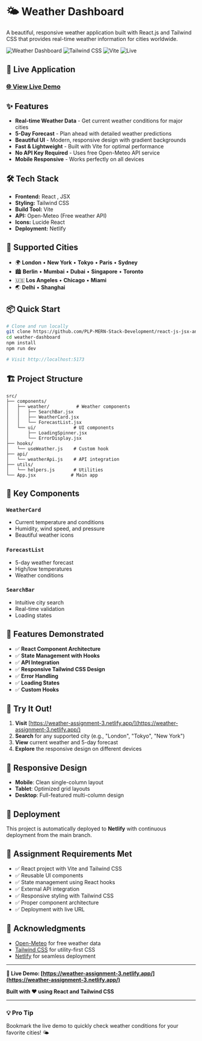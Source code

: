 # 🌤️ Weather Dashboard

A beautiful, responsive weather application built with React.js and Tailwind CSS that provides real-time weather information for cities worldwide.

![Weather Dashboard](https://img.shields.io/badge/React-18.2.0-blue) ![Tailwind CSS](https://img.shields.io/badge/Tailwind-CSS-38B2AC) ![Vite](https://img.shields.io/badge/Build-Vite-646CFF) ![Live](https://img.shields.io/badge/Live-Demo-brightgreen)

## 🚀 Live Application

### **[🌐 View Live Demo](https://weather-assignment-3.netlify.app/)**

## ✨ Features

- **Real-time Weather Data** - Get current weather conditions for major cities
- **5-Day Forecast** - Plan ahead with detailed weather predictions
- **Beautiful UI** - Modern, responsive design with gradient backgrounds
- **Fast & Lightweight** - Built with Vite for optimal performance
- **No API Key Required** - Uses free Open-Meteo API service
- **Mobile Responsive** - Works perfectly on all devices

## 🛠️ Tech Stack

- **Frontend:** React , JSX
- **Styling:** Tailwind CSS
- **Build Tool:** Vite
- **API:** Open-Meteo (Free weather API)
- **Icons:** Lucide React
- **Deployment:** Netlify


## 🎯 Supported Cities

- 🌍 **London** • **New York** • **Tokyo** • **Paris** • **Sydney**
- 🏙️ **Berlin** • **Mumbai** • **Dubai** • **Singapore** • **Toronto**
- 🇺🇸 **Los Angeles** • **Chicago** • **Miami**
- 🌏 **Delhi** • **Shanghai**

## 📦 Quick Start

```bash
# Clone and run locally
git clone https://github.com/PLP-MERN-Stack-Development/react-js-jsx-and-css-mastering-front-end-development-iampunit123.git
cd weather-dashboard
npm install
npm run dev

# Visit http://localhost:5173
```

## 🏗️ Project Structure

```
src/
├── components/
│   ├── weather/          # Weather components
│   │   ├── SearchBar.jsx
│   │   ├── WeatherCard.jsx
│   │   └── ForecastList.jsx
│   └── ui/              # UI components
│       ├── LoadingSpinner.jsx
│       └── ErrorDisplay.jsx
├── hooks/
│   └── useWeather.js    # Custom hook
├── api/
│   └── weatherApi.js    # API integration
├── utils/
│   └── helpers.js       # Utilities
└── App.jsx             # Main app
```

## 🎨 Key Components

### `WeatherCard`
- Current temperature and conditions
- Humidity, wind speed, and pressure
- Beautiful weather icons

### `ForecastList`
- 5-day weather forecast
- High/low temperatures
- Weather conditions

### `SearchBar`
- Intuitive city search
- Real-time validation
- Loading states

## 🔧 Features Demonstrated

- ✅ **React Component Architecture**
- ✅ **State Management with Hooks**
- ✅ **API Integration**
- ✅ **Responsive Tailwind CSS Design**
- ✅ **Error Handling**
- ✅ **Loading States**
- ✅ **Custom Hooks**

## 🌟 Try It Out!

1. **Visit** [https://weather-assignment-3.netlify.app/](https://weather-assignment-3.netlify.app/)
2. **Search** for any supported city (e.g., "London", "Tokyo", "New York")
3. **View** current weather and 5-day forecast
4. **Explore** the responsive design on different devices

## 📱 Responsive Design

- **Mobile**: Clean single-column layout
- **Tablet**: Optimized grid layouts
- **Desktop**: Full-featured multi-column design

## 🚀 Deployment

This project is automatically deployed to **Netlify** with continuous deployment from the main branch.

## 📄 Assignment Requirements Met

- ✅ React project with Vite and Tailwind CSS
- ✅ Reusable UI components
- ✅ State management using React hooks
- ✅ External API integration
- ✅ Responsive styling with Tailwind CSS
- ✅ Proper component architecture
- ✅ Deployment with live URL

## 🙏 Acknowledgments

- [Open-Meteo](https://open-meteo.com/) for free weather data
- [Tailwind CSS](https://tailwindcss.com/) for utility-first CSS
- [Netlify](https://netlify.com/) for seamless deployment

---

**🔗 Live Demo: [https://weather-assignment-3.netlify.app/](https://weather-assignment-3.netlify.app/)**

**Built with ❤️ using React and Tailwind CSS**

---

### 💡 Pro Tip
Bookmark the live demo to quickly check weather conditions for your favorite cities! 🌤️
